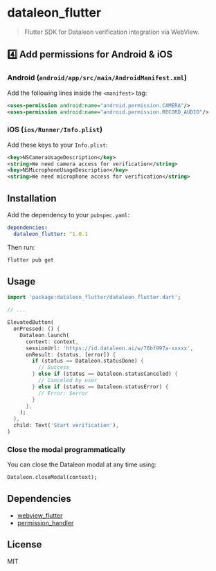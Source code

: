 
# dataleon_flutter

> Flutter SDK for Dataleon verification integration via WebView.

## 4️⃣ Add permissions for Android & iOS

### Android (`android/app/src/main/AndroidManifest.xml`)

Add the following lines inside the `<manifest>` tag:

```xml
<uses-permission android:name="android.permission.CAMERA"/>
<uses-permission android:name="android.permission.RECORD_AUDIO"/>
```

### iOS (`ios/Runner/Info.plist`)

Add these keys to your `Info.plist`:

```xml
<key>NSCameraUsageDescription</key>
<string>We need camera access for verification</string>
<key>NSMicrophoneUsageDescription</key>
<string>We need microphone access for verification</string>
```

## Installation


Add the dependency to your `pubspec.yaml`:

```yaml
dependencies:
  dataleon_flutter: ^1.0.1
```

Then run:

```sh
flutter pub get
```


## Usage

```dart
import 'package:dataleon_flutter/dataleon_flutter.dart';

// ...

ElevatedButton(
  onPressed: () {
    Dataleon.launch(
      context: context,
      sessionUrl: 'https://id.dataleon.ai/w/76bf997a-xxxxx',
      onResult: (status, [error]) {
        if (status == Dataleon.statusDone) {
          // Success
        } else if (status == Dataleon.statusCanceled) {
          // Canceled by user
        } else if (status == Dataleon.statusError) {
          // Error: $error
        }
      },
    );
  },
  child: Text('Start verification'),
)
```

### Close the modal programmatically

You can close the Dataleon modal at any time using:

```dart
Dataleon.closeModal(context);
```

## Dependencies
- [webview_flutter](https://pub.dev/packages/webview_flutter)
- [permission_handler](https://pub.dev/packages/permission_handler)

## License

MIT
